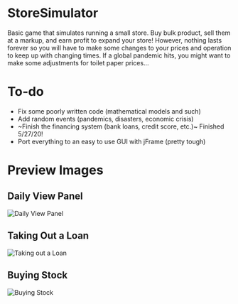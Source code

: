 # StoreSimulator
Basic game that simulates running a small store. Buy bulk product, sell them at a markup, and earn profit to expand your store! However, nothing lasts forever so you will have to make some changes to your prices and operation to keep up with changing times. If a global pandemic hits, you might want to make some adjustments for toilet paper prices...

# To-do
* Fix some poorly written code (mathematical models and such)
* Add random events (pandemics, disasters, economic crisis)
* ~Finish the financing system (bank loans, credit score, etc.)~ Finished 5/27/20!
* Port everything to an easy to use GUI with jFrame (pretty tough)

# Preview Images
## Daily View Panel
![Daily View Panel](https://i.imgur.com/m6GaZTu.png)
## Taking Out a Loan
![Taking out a Loan](https://i.imgur.com/BZyklUk.png)
## Buying Stock
![Buying Stock](https://i.imgur.com/zGXJ75j.png)
